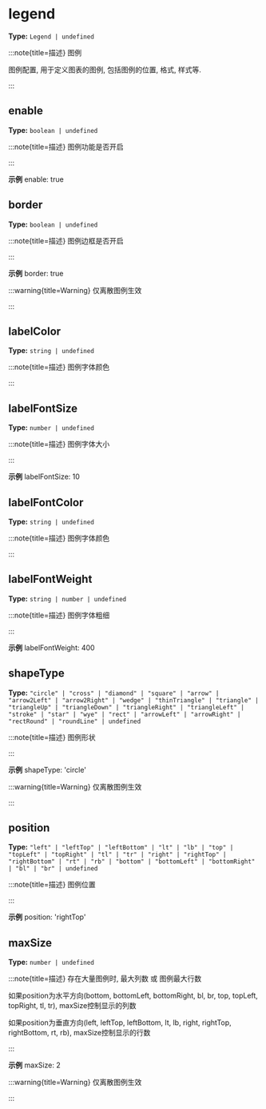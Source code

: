 # legend

**Type:** `Legend | undefined`

:::note{title=描述}
图例



图例配置, 用于定义图表的图例, 包括图例的位置, 格式, 样式等.

:::


## enable

**Type:** `boolean | undefined`

:::note{title=描述}
图例功能是否开启

:::

**示例**
enable: true



## border

**Type:** `boolean | undefined`

:::note{title=描述}
图例边框是否开启

:::

**示例**
border: true



:::warning{title=Warning}
仅离散图例生效

:::

## labelColor

**Type:** `string | undefined`

:::note{title=描述}
图例字体颜色

:::

## labelFontSize

**Type:** `number | undefined`

:::note{title=描述}
图例字体大小

:::

**示例**
labelFontSize: 10



## labelFontColor

**Type:** `string | undefined`

:::note{title=描述}
图例字体颜色

:::

## labelFontWeight

**Type:** `string | number | undefined`

:::note{title=描述}
图例字体粗细

:::

**示例**
labelFontWeight: 400



## shapeType

**Type:** `"circle" | "cross" | "diamond" | "square" | "arrow" | "arrow2Left" | "arrow2Right" | "wedge" | "thinTriangle" | "triangle" | "triangleUp" | "triangleDown" | "triangleRight" | "triangleLeft" | "stroke" | "star" | "wye" | "rect" | "arrowLeft" | "arrowRight" | "rectRound" | "roundLine" | undefined`

:::note{title=描述}
图例形状

:::

**示例**
shapeType: 'circle'



:::warning{title=Warning}
仅离散图例生效

:::

## position

**Type:** `"left" | "leftTop" | "leftBottom" | "lt" | "lb" | "top" | "topLeft" | "topRight" | "tl" | "tr" | "right" | "rightTop" | "rightBottom" | "rt" | "rb" | "bottom" | "bottomLeft" | "bottomRight" | "bl" | "br" | undefined`

:::note{title=描述}
图例位置

:::

**示例**
position: 'rightTop'



## maxSize

**Type:** `number | undefined`

:::note{title=描述}
存在大量图例时, 最大列数 或 图例最大行数

如果position为水平方向(bottom, bottomLeft, bottomRight, bl, br, top, topLeft, topRight, tl, tr), maxSize控制显示的列数

如果position为垂直方向(left, leftTop, leftBottom, lt, lb, right, rightTop, rightBottom, rt, rb), maxSize控制显示的行数

:::

**示例**
maxSize: 2



:::warning{title=Warning}
仅离散图例生效

:::

